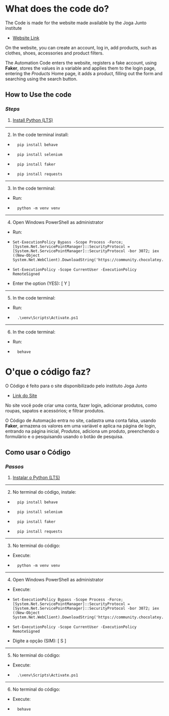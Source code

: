 # What does the code do? 
The Code is made for the website made available by the Joga Junto institute
- [Website Link](https://projetofinal.jogajuntoinstituto.org)

On the website, you can create an account, log in, add products, such as clothes, shoes, accessories and product filters.

The Automation Code enters the website, registers a fake account, using **Faker**, stores the values ​​in a variable and applies them to the login page, entering the *Products* Home page, it adds a product, filling out the form and searching using the search button.

## How to Use the code
### ***Steps***
1. [Install Python (LTS)](https://www.python.org/downloads/)
---

2. In the code terminal install:

-       pip install behave
-       pip install selenium
-       pip install faker
-       pip install requests
---

3. In the code terminal:
+   Run:
+       python -m venv venv
---

4. Open Windows PowerShell as administrator
- Run:
+     Set-ExecutionPolicy Bypass -Scope Process -Force; [System.Net.ServicePointManager]::SecurityProtocol = [System.Net.ServicePointManager]::SecurityProtocol -bor 3072; iex ((New-Object System.Net.WebClient).DownloadString('https://community.chocolatey.org/install.ps1'))

+     Set-ExecutionPolicy -Scope CurrentUser -ExecutionPolicy RemoteSigned
+ Enter the option (YES): [ Y ]
---
5. In the code terminal:
+   Run:
+       .\venv\Scripts\Activate.ps1
---
6. In the code terminal:
+   Run:
+       behave

###

# O'que o código faz?
O Código é feito para o site disponibilizado pelo instituto Joga Junto
- [Link do Site](https://projetofinal.jogajuntoinstituto.org)

No site você pode criar uma conta, fazer login, adicionar produtos, como roupas, sapatos e acessórios; e filtrar produtos.

O Código de Automação entra no site, cadastra uma conta falsa, usando **Faker**, armazena os valores em uma variável e aplica na página de login, entrando na página inicial, *Produtos*, adiciona um produto, preenchendo o formulário e o pesquisando usando o botão de pesquisa.

## Como usar o Código
### ***Passos***
1. [Instalar o Python (LTS)](https://www.python.org/downloads/)
---

2. No terminal do código, instale:

-       pip install behave
-       pip install selenium
-       pip install faker
-       pip install requests
---

3. No terminal do código:
+   Execute:
+       python -m venv venv
---

4. Open Windows PowerShell as administrator
- Execute:
+     Set-ExecutionPolicy Bypass -Scope Process -Force; [System.Net.ServicePointManager]::SecurityProtocol = [System.Net.ServicePointManager]::SecurityProtocol -bor 3072; iex ((New-Object System.Net.WebClient).DownloadString('https://community.chocolatey.org/install.ps1'))

+     Set-ExecutionPolicy -Scope CurrentUser -ExecutionPolicy RemoteSigned
+ Digite a opção (SIM): [ S ]
---
5. No terminal do código:
+   Execute:
+       .\venv\Scripts\Activate.ps1
---
6. No terminal do código:
+   Execute:
+       behave